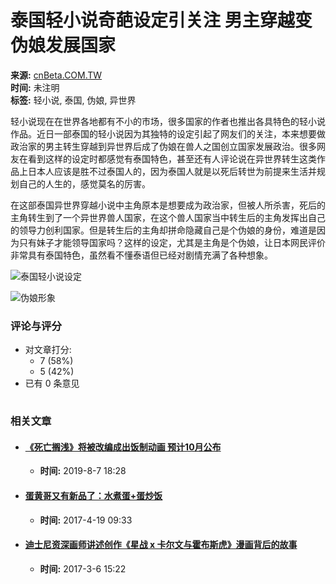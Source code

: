 # 泰国轻小说奇葩设定引关注 男主穿越变伪娘发展国家

**来源:** [cnBeta.COM.TW](https://www.cnbeta.com.tw)  
**时间:** 未注明  
**标签:** 轻小说, 泰国, 伪娘, 异世界  

轻小说现在在世界各地都有不小的市场，很多国家的作者也推出各具特色的轻小说作品。近日一部泰国的轻小说因为其独特的设定引起了网友们的关注，本来想要做政治家的男主转生穿越到异世界后成了伪娘在兽人之国创立国家发展政治。很多网友在看到这样的设定时都感觉有泰国特色，甚至还有人评论说在异世界转生这类作品上日本人应该是胜不过泰国人的，因为泰国人就是以死后转世为前提来生活并规划自己的人生的，感觉莫名的厉害。

在这部泰国异世界穿越小说中主角原本是想要成为政治家，但被人所杀害，死后的主角转生到了一个异世界兽人国家，在这个兽人国家当中转生后的主角发挥出自己的领导力创利国家。但是转生后的主角却拼命隐藏自己是个伪娘的身份，难道是因为只有妹子才能领导国家吗？这样的设定，尤其是主角是个伪娘，让日本网民评价非常具有泰国特色，虽然看不懂泰语但已经对剧情充满了各种想象。

![泰国轻小说设定](https://static.cnbetacdn.com/article/2018/1010/ee86bb9f5d4bcdb.jpg)

![伪娘形象](https://static.cnbetacdn.com/article/2018/1010/6b902af4e1bfa23.jpg)

### 评论与评分

- 对文章打分: 
  - 7 (58%)
  - 5 (42%)
- 已有 0 条意见

![](data:image/gif;base64,R0lGODlhAQABAJEAAAAAAP///////wAAACH5BAEAAAIALAAAAAABAAEAAAICVAEAOw==)

### 相关文章
- #### [《死亡搁浅》将被改编成出饭制动画 预计10月公布](https://www.cnbeta.com.tw/articles/comic/876161.htm)  
  - **时间:** 2019-8-7 18:28
- #### [蛋黄哥又有新品了：水煮蛋+蛋炒饭](https://www.cnbeta.com.tw/articles/comic/604059.htm)  
  - **时间:** 2017-4-19 09:33
- #### [迪士尼资深画师讲述创作《星战 x 卡尔文与霍布斯虎》漫画背后的故事](https://www.cnbeta.com.tw/articles/comic/590015.htm)  
  - **时间:** 2017-3-6 15:22
<!-- tcd_original_link https://www.cnbeta.com.tw/articles/comic/776039.htm -->
